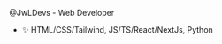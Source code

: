 @JwLDevs - Web Developer
- ✨ HTML/CSS/Tailwind, JS/TS/React/NextJs, Python

<!---
JwLDevs/JwLDevs is a ✨ special ✨ repository because its `README.md` (this file) appears on your GitHub profile.
You can click the Preview link to take a look at your changes.
--->
